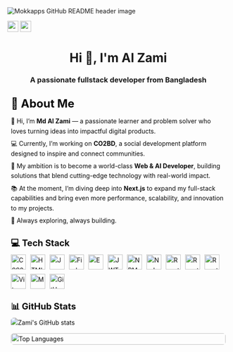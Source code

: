<img src="https://i.ibb.co.com/6cKWP6Bh/1.png" alt="Mokkapps GitHub README header image">
<p><a href="https://x.com/alzami12_"><img src="https://img.shields.io/badge/twitter-%231DA1F2.svg?&style=for-the-badge&logo=twitter&logoColor=white" height=25></a> <a href="https://www.linkedin.com/in/al-zami/"><img src="https://img.shields.io/badge/linkedin-%230077B5.svg?&style=for-the-badge&logo=linkedin&logoColor=white" height=25></a></p>
<h1 align="center">Hi 👋, I'm Al Zami</h1>
<h3 align="center">A passionate fullstack developer from Bangladesh</h3>

<div style="font-family: -apple-system, BlinkMacSystemFont, 'Segoe UI', Roboto, 'Helvetica Neue', Arial; color: #0b0b0b; line-height: 1.6; max-width: 900px; margin: 16px auto; padding: 8px;">

  <!-- ABOUT -->
  <section style="margin-bottom: 24px;">
    <h1 style="font-size: 1.6rem; margin: 0 0 8px 0;">💫 About Me</h1>
    <p style="margin: 6px 0;">
      👋 Hi, I’m <strong>Md Al Zami</strong> — a passionate learner and problem solver who loves turning ideas into impactful digital products.
    </p>
    <p style="margin: 6px 0;">
      💻 Currently, I’m working on <strong>CO2BD</strong>, a social development platform designed to inspire and connect communities.
    </p>
    <p style="margin: 6px 0;">
      🚀 My ambition is to become a world-class <strong>Web &amp; AI Developer</strong>, building solutions that blend cutting-edge technology with real-world impact.
    </p>
    <p style="margin: 6px 0;">
      📚 At the moment, I’m diving deep into <strong>Next.js</strong> to expand my full-stack capabilities and bring even more performance, scalability, and innovation to my projects.
    </p>
    <p style="margin: 6px 0;">🌟 Always exploring, always building.</p>
  </section>

  <!-- TECH STACK -->
  <section style="margin-bottom: 24px;">
    <h2 style="font-size: 1.25rem; margin: 0 0 10px 0;">💻 Tech Stack</h2>
    <div style="display:flex; flex-wrap:wrap; gap:10px; align-items:center;">
      <!-- badges -->
      <img src="https://img.shields.io/badge/css3-%231572B6.svg?style=for-the-badge&logo=css3&logoColor=white" alt="CSS3" style="height: 34px;">
      <img src="https://img.shields.io/badge/html5-%23E34F26.svg?style=for-the-badge&logo=html5&logoColor=white" alt="HTML5" style="height: 34px;">
      <img src="https://img.shields.io/badge/javascript-%23323330.svg?style=for-the-badge&logo=javascript&logoColor=%23F7DF1E" alt="JavaScript" style="height: 34px;">
      <img src="https://img.shields.io/badge/firebase-%23039BE5.svg?style=for-the-badge&logo=firebase" alt="Firebase" style="height: 34px;">
      <img src="https://img.shields.io/badge/express.js-%23404d59.svg?style=for-the-badge&logo=express&logoColor=%2361DAFB" alt="Express.js" style="height: 34px;">
      <img src="https://img.shields.io/badge/JWT-black?style=for-the-badge&logo=JSON%20web%20tokens" alt="JWT" style="height: 34px;">
      <img src="https://img.shields.io/badge/NPM-%23CB3837.svg?style=for-the-badge&logo=npm&logoColor=white" alt="NPM" style="height: 34px;">
      <img src="https://img.shields.io/badge/node.js-6DA55F?style=for-the-badge&logo=node.js&logoColor=white" alt="NodeJS" style="height: 34px;">
      <img src="https://img.shields.io/badge/react-%2320232a.svg?style=for-the-badge&logo=react&logoColor=%2361DAFB" alt="React" style="height: 34px;">
      <img src="https://img.shields.io/badge/React_Router-CA4245?style=for-the-badge&logo=react-router&logoColor=white" alt="React Router" style="height: 34px;">
      <img src="https://img.shields.io/badge/React%20Hook%20Form-%23EC5990.svg?style=for-the-badge&logo=reacthookform&logoColor=white" alt="React Hook Form" style="height: 34px;">
      <img src="https://img.shields.io/badge/vite-%23646CFF.svg?style=for-the-badge&logo=vite&logoColor=white" alt="Vite" style="height: 34px;">
      <img src="https://img.shields.io/badge/MongoDB-%234ea94b.svg?style=for-the-badge&logo=mongodb&logoColor=white" alt="MongoDB" style="height: 34px;">
      <img src="https://img.shields.io/badge/github-%23121011.svg?style=for-the-badge&logo=github&logoColor=white" alt="GitHub" style="height: 34px;">
    </div>
  </section>

  <!-- GITHUB STATS -->
  <section style="margin-bottom: 24px;">
    <h2 style="font-size: 1.25rem; margin: 0 0 10px 0;">📊 GitHub Stats</h2>
    <div style="display:flex; flex-direction:column; gap:12px; align-items:flex-start;">
      <img src="https://github-readme-stats.vercel.app/api?username=alzamo12&show_icons=true&theme=radical" alt="Zami's GitHub stats" style="max-width:100%; height:auto; display:block; border-radius:6px;">
      <img src="https://github-readme-stats.vercel.app/api/top-langs/?username=alzamo12&layout=compact&theme=radical" alt="Top Languages" style="max-width:100%; width:100%; height:auto; display:block; border-radius:6px;">
    </div>
  </section>

</div>


<!-- Proudly created with GPRM ( https://gprm.itsvg.in ) -->
